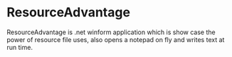 # ResourceAdvantage
ResourceAdvantage is .net winform application which is show case the power of resource file uses, also opens a notepad on fly and writes text at run time.
